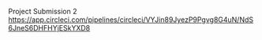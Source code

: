 Project Submission 2
https://app.circleci.com/pipelines/circleci/VYJin89JyezP9Pgvg8G4uN/NdS6JneS6DHFHYjESkYXD8


